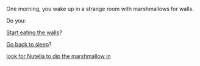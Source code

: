 One morning, you wake up in a strange room with marshmallows for walls.

Do you:

[Start eating the walls](eating-walls/eating-marshmallows.md)?

[Go back to sleep](sleep/marshmallow.md)?

[look for Nutella to dip the marshmallow in](nutella/nutella.md)

